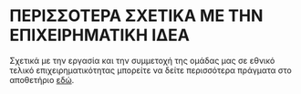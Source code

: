 # ΠΕΡΙΣΣΟΤΕΡΑ ΣΧΕΤΙΚΑ ΜΕ ΤΗΝ ΕΠΙΧΕΙΡΗΜΑΤΙΚΗ ΙΔΕΑ
Σχετικά με την εργασία και την συμμετοχή της ομάδας μας σε εθνικό τελικό επιχειρηματικότητας μπορείτε να 
δείτε περισσότερα πράγματα στο αποθετήριο <a href=https://github.com/tsantalis02/Univice.git>εδώ</a>.
